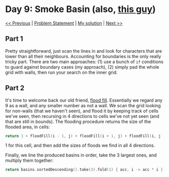 # Day 9: Smoke Basin (also, [this guy](https://twitter.com/day9tv))
[<< Previous](Day08.md) | [Problem Statement](https://adventofcode.com/2021/day/9) | [My solution](../src/main/kotlin/puzzles/Day09.kt) | [Next >>](Day10.md)

## Part 1
Pretty straightforward, just scan the lines in and look for characters that are lower than all their neighbours. Accounting for boundaries is the only really tricky part. There are two main approaches: (1) use a bunch of `if` conditions to guard against boundary cases (my approach), (2) simply pad the whole grid with walls, then run your search on the inner grid.

## Part 2
It's time to welcome back our old friend, [flood fill](https://en.wikipedia.org/wiki/Flood_fill). Essentially we regard any 9 as a wall, and any smaller number as not a wall. We scan the grid looking for non-walls (that we haven't seen), and flood it by keeping track of cells we've seen, then recursing in 4 directions to cells we've not yet seen (and that are still in bounds). The flooding procedure returns the size of the flooded area, in cells:

```kotlin
return 1 + floodFill(i - 1, j) + floodFill(i + 1, j) + floodFill(i, j - 1) + floodFill(i, j + 1)
```

1 for this cell, and then add the sizes of floods we find in all 4 directions.

Finally, we line the produced basins in order, take the 3 largest ones, and multiply them together:

```kotlin
return basins.sortedDescending().take(3).fold(1) { acc, i -> acc * i }.toString()
```